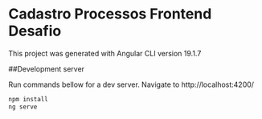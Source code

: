 # Cadastro Processos Frontend Desafio
This project was generated with Angular CLI version 19.1.7

##Development server

Run commands bellow for a dev server. Navigate to http://localhost:4200/

```bash
npm install
ng serve
